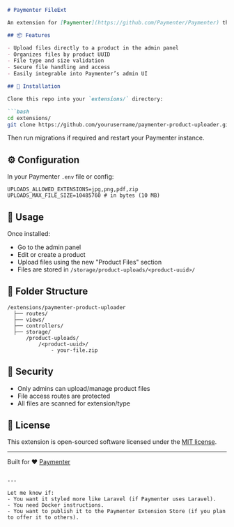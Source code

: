 ````markdown
# Paymenter FileExt 

An extension for [Paymenter](https://github.com/Paymenter/Paymenter) that adds secure file upload support to products—ideal for downloadable items like software, PDFs, images, and more.

## 📦 Features

- Upload files directly to a product in the admin panel
- Organizes files by product UUID
- File type and size validation
- Secure file handling and access
- Easily integrable into Paymenter’s admin UI

## 🚀 Installation

Clone this repo into your `extensions/` directory:

```bash
cd extensions/
git clone https://github.com/yourusername/paymenter-product-uploader.git
````

Then run migrations if required and restart your Paymenter instance.

## ⚙️ Configuration

In your Paymenter `.env` file or config:

```env
UPLOADS_ALLOWED_EXTENSIONS=jpg,png,pdf,zip
UPLOADS_MAX_FILE_SIZE=10485760 # in bytes (10 MB)
```

## 🧩 Usage

Once installed:

* Go to the admin panel
* Edit or create a product
* Upload files using the new "Product Files" section
* Files are stored in `/storage/product-uploads/<product-uuid>/`

## 📁 Folder Structure

```
/extensions/paymenter-product-uploader
  ├── routes/
  ├── views/
  ├── controllers/
  ├── storage/
      /product-uploads/
          /<product-uuid>/
              - your-file.zip
```

## 🔐 Security

* Only admins can upload/manage product files
* File access routes are protected
* All files are scanned for extension/type

## 📜 License

This extension is open-sourced software licensed under the [MIT license](LICENSE).

---

Built for ❤️ [Paymenter](https://github.com/Paymenter/Paymenter)

```

---

Let me know if:
- You want it styled more like Laravel (if Paymenter uses Laravel).
- You need Docker instructions.
- You want to publish it to the Paymenter Extension Store (if you plan to offer it to others).
```

